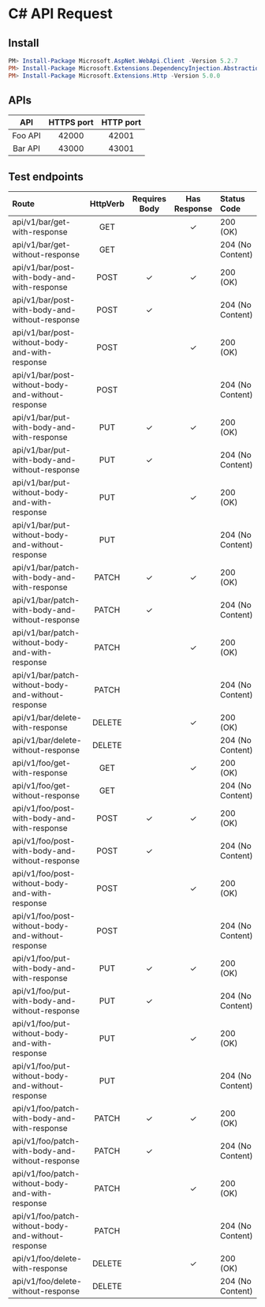 # C# API Request

## Install
``` powershell
PM> Install-Package Microsoft.AspNet.WebApi.Client -Version 5.2.7
PM> Install-Package Microsoft.Extensions.DependencyInjection.Abstractions -Version 5.0.0
PM> Install-Package Microsoft.Extensions.Http -Version 5.0.0
```

## APIs
| API | HTTPS port | HTTP port |
|:---:|:---:|:---:|
| Foo API | 42000 | 42001 |
| Bar API | 43000 | 43001 |

## Test endpoints
| Route | HttpVerb | Requires Body | Has Response | Status Code |
|:---|:---:|:---:|:---:|:---|
| api/v1/bar/get-with-response | GET | | ✓ | 200 (OK) |
| api/v1/bar/get-without-response | GET | | | 204 (No Content) |
| api/v1/bar/post-with-body-and-with-response | POST | ✓ | ✓ |  200 (OK) |
| api/v1/bar/post-with-body-and-without-response | POST | ✓ | | 204 (No Content) |
| api/v1/bar/post-without-body-and-with-response | POST | | ✓ | 200 (OK) |
| api/v1/bar/post-without-body-and-without-response | POST | | | 204 (No Content) |
| api/v1/bar/put-with-body-and-with-response | PUT | ✓ | ✓ |  200 (OK) |
| api/v1/bar/put-with-body-and-without-response | PUT | ✓ | | 204 (No Content) |
| api/v1/bar/put-without-body-and-with-response | PUT | | ✓ | 200 (OK) |
| api/v1/bar/put-without-body-and-without-response | PUT | | | 204 (No Content) |
| api/v1/bar/patch-with-body-and-with-response | PATCH | ✓ | ✓ |  200 (OK) |
| api/v1/bar/patch-with-body-and-without-response | PATCH | ✓ | | 204 (No Content) |
| api/v1/bar/patch-without-body-and-with-response | PATCH | | ✓ | 200 (OK) |
| api/v1/bar/patch-without-body-and-without-response | PATCH | | | 204 (No Content) |
| api/v1/bar/delete-with-response | DELETE | | ✓ | 200 (OK) |
| api/v1/bar/delete-without-response | DELETE | | | 204 (No Content) |
| api/v1/foo/get-with-response | GET | | ✓ | 200 (OK) |
| api/v1/foo/get-without-response | GET | | | 204 (No Content) |
| api/v1/foo/post-with-body-and-with-response | POST | ✓ | ✓ |  200 (OK) |
| api/v1/foo/post-with-body-and-without-response | POST | ✓ | | 204 (No Content) |
| api/v1/foo/post-without-body-and-with-response | POST | | ✓ | 200 (OK) |
| api/v1/foo/post-without-body-and-without-response | POST | | | 204 (No Content) |
| api/v1/foo/put-with-body-and-with-response | PUT | ✓ | ✓ |  200 (OK) |
| api/v1/foo/put-with-body-and-without-response | PUT | ✓ | | 204 (No Content) |
| api/v1/foo/put-without-body-and-with-response | PUT | | ✓ | 200 (OK) |
| api/v1/foo/put-without-body-and-without-response | PUT | | | 204 (No Content) |
| api/v1/foo/patch-with-body-and-with-response | PATCH | ✓ | ✓ |  200 (OK) |
| api/v1/foo/patch-with-body-and-without-response | PATCH | ✓ | | 204 (No Content) |
| api/v1/foo/patch-without-body-and-with-response | PATCH | | ✓ | 200 (OK) |
| api/v1/foo/patch-without-body-and-without-response | PATCH | | | 204 (No Content) |
| api/v1/foo/delete-with-response | DELETE | | ✓ | 200 (OK) |
| api/v1/foo/delete-without-response | DELETE | | | 204 (No Content) |
